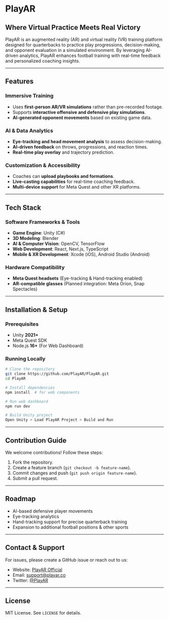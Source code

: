 # PlayAR

## Where Virtual Practice Meets Real Victory

PlayAR is an augmented reality (AR) and virtual reality (VR) training platform designed for quarterbacks to practice play progressions, decision-making, and opponent evaluation in a simulated environment. By leveraging AI-driven analytics, PlayAR enhances football training with real-time feedback and personalized coaching insights.

---

## Features

### Immersive Training
- Uses **first-person AR/VR simulations** rather than pre-recorded footage.
- Supports **interactive offensive and defensive play simulations**.
- **AI-generated opponent movements** based on existing game data.

### AI & Data Analytics
- **Eye-tracking and head movement analysis** to assess decision-making.
- **AI-driven feedback** on throws, progressions, and reaction times.
- **Real-time play overlay** and trajectory prediction.

### Customization & Accessibility
- Coaches can **upload playbooks and formations**.
- **Live-casting capabilities** for real-time coaching feedback.
- **Multi-device support** for Meta Quest and other XR platforms.

---

## Tech Stack

### Software Frameworks & Tools
- **Game Engine**: Unity (C#)
- **3D Modeling**: Blender
- **AI & Computer Vision**: OpenCV, TensorFlow
- **Web Development**: React, Next.js, TypeScript
- **Mobile & XR Development**: Xcode (iOS), Android Studio (Android)

### Hardware Compatibility
- **Meta Quest headsets** (Eye-tracking & Hand-tracking enabled)
- **AR-compatible glasses** (Planned integration: Meta Orion, Snap Spectacles)

---

## Installation & Setup

### Prerequisites
- Unity **2021+**
- Meta Quest SDK
- Node.js **16+** (For Web Dashboard)

### Running Locally
```sh
# Clone the repository
git clone https://github.com/PlayAR/PlayAR.git
cd PlayAR

# Install dependencies
npm install  # for web components

# Run web dashboard
npm run dev

# Build Unity project
Open Unity > Load PlayAR Project > Build and Run
```

---

## Contribution Guide

We welcome contributions! Follow these steps:
1. Fork the repository.
2. Create a feature branch (`git checkout -b feature-name`).
3. Commit changes and push (`git push origin feature-name`).
4. Submit a pull request.

---

## Roadmap
- AI-based defensive player movements
- Eye-tracking analytics
- Hand-tracking support for precise quarterback training
- Expansion to additional football positions & other sports

---

## Contact & Support
For issues, please create a GitHub issue or reach out to us:
- Website: [PlayAR Official](https://playar.co/)
- Email: support@playar.co
- Twitter: [@PlayAR](https://twitter.com/playar)

---

## License
MIT License. See `LICENSE` for details.

